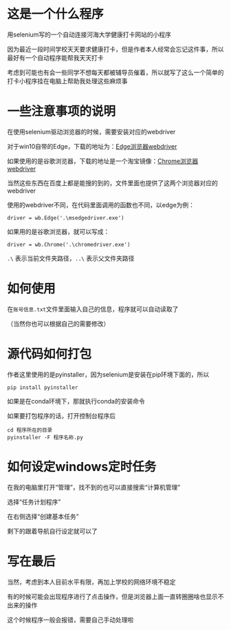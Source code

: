 # 这是一个什么程序
用selenium写的一个自动连接河海大学健康打卡网站的小程序

因为最近一段时间学校天天要求健康打卡，但是作者本人经常会忘记这件事，所以最好有一个自动程序能帮我天天打卡

考虑到可能也有会一些同学不想每天都被辅导员催着，所以就写了这么一个简单的打卡小程序挂在电脑上帮助我处理这些麻烦事

# 一些注意事项的说明
在使用selenium驱动浏览器的时候，需要安装对应的webdriver

对于win10自带的Edge，下载的地址为：[Edge浏览器webdriver](https://developer.microsoft.com/en-us/microsoft-edge/tools/webdriver/)

如果使用的是谷歌浏览器，下载的地址是一个淘宝镜像：[Chrome浏览器webdriver](http://npm.taobao.org/mirrors/chromedriver/)

当然这些东西在百度上都是能搜的到的，文件里面也提供了这两个浏览器对应的webdriver

使用的webdriver不同，在代码里面调用的函数也不同，以edge为例：

    driver = wb.Edge('.\msedgedriver.exe')

如果用的是谷歌浏览器，就可以写成：

    driver = wb.Chrome('.\chromedriver.exe')

`.\` 表示当前文件夹路径，`..\` 表示父文件夹路径

# 如何使用

在`账号信息.txt`文件里面输入自己的信息，程序就可以自动读取了

（当然你也可以根据自己的需要修改）

# 源代码如何打包

作者这里使用的是pyinstaller，因为selenium是安装在pip环境下面的，所以

    pip install pyinstaller

如果是在conda环境下，那就执行conda的安装命令

如果要打包程序的话，打开控制台程序后

    cd 程序所在的目录
    pyinstaller -F 程序名称.py

# 如何设定windows定时任务

在我的电脑里打开“管理”，找不到的也可以直接搜索“计算机管理”

选择“任务计划程序”

在右侧选择“创建基本任务”

剩下的跟着导航自行设定就可以了

# 写在最后
当然，考虑到本人目前水平有限，再加上学校的网络环境不稳定

有的时候可能会出现程序进行了点击操作，但是浏览器上面一直转圈圈啥也显示不出来的操作

这个时候程序一般会报错，需要自己手动处理啦
